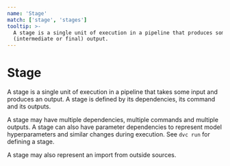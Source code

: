 ```yaml
---
name: 'Stage'
match: ['stage', 'stages']
tooltip: >-
  A stage is a single unit of execution in a pipeline that produces some
  (intermediate or final) output.
---
```


# Stage

A stage is a single unit of execution in a <abbr>pipeline</abbr> that takes some
input and produces an output. A stage is defined by its
<abbr>dependencies</abbr>, its command and its <abbr>outputs</abbr>.

A stage may have multiple dependencies, multiple commands and multiple outputs.
A stage can also have <abbr>parameter dependencies</abbr> to represent model
hyperparameters and similar changes during execution. See `dvc run` for defining
a stage.

A stage may also represent an <abbr>import</abbr> from outside sources.
